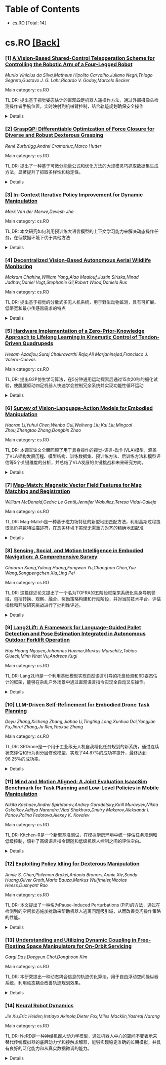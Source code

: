 <div id=toc></div>

# Table of Contents

- [cs.RO](#cs.RO) [Total: 14]


<div id='cs.RO'></div>

# cs.RO [[Back]](#toc)

### [1] [A Vision-Based Shared-Control Teleoperation Scheme for Controlling the Robotic Arm of a Four-Legged Robot](https://arxiv.org/abs/2508.14994)
*Murilo Vinicius da Silva,Matheus Hipolito Carvalho,Juliano Negri,Thiago Segreto,Gustavo J. G. Lahr,Ricardo V. Godoy,Marcelo Becker*

Main category: cs.RO

TL;DR: 提出基于视觉姿态估计的直观四足机器人遥操作方法，通过外部摄像头检测操作者手腕位置，实时映射到机械臂控制，结合轨迹规划确保安全操作


<details>
  <summary>Details</summary>
Motivation: 在危险和远程环境中，四足机器人机械臂的遥操作存在挑战，传统摇杆控制不直观且需要专业知识，碰撞风险高，需要更简单直观的控制方案

Method: 使用基于机器学习的外部摄像头视觉姿态估计管道检测操作者手腕位置，实时映射到机器人机械臂控制命令，结合轨迹规划器检测和防止碰撞

Result: 在真实机器人上验证，展示了实时控制的鲁棒性能，能够安全可靠地进行遥操作

Conclusion: 该方法为工业应用提供了成本效益高的解决方案，在安全性、精度和易用性至关重要的高风险环境中确保可靠直观的机器人控制

Abstract: In hazardous and remote environments, robotic systems perform critical tasks
demanding improved safety and efficiency. Among these, quadruped robots with
manipulator arms offer mobility and versatility for complex operations.
However, teleoperating quadruped robots is challenging due to the lack of
integrated obstacle detection and intuitive control methods for the robotic
arm, increasing collision risks in confined or dynamically changing workspaces.
Teleoperation via joysticks or pads can be non-intuitive and demands a high
level of expertise due to its complexity, culminating in a high cognitive load
on the operator. To address this challenge, a teleoperation approach that
directly maps human arm movements to the robotic manipulator offers a simpler
and more accessible solution. This work proposes an intuitive remote control by
leveraging a vision-based pose estimation pipeline that utilizes an external
camera with a machine learning-based model to detect the operator's wrist
position. The system maps these wrist movements into robotic arm commands to
control the robot's arm in real-time. A trajectory planner ensures safe
teleoperation by detecting and preventing collisions with both obstacles and
the robotic arm itself. The system was validated on the real robot,
demonstrating robust performance in real-time control. This teleoperation
approach provides a cost-effective solution for industrial applications where
safety, precision, and ease of use are paramount, ensuring reliable and
intuitive robotic control in high-risk environments.

</details>


### [2] [GraspQP: Differentiable Optimization of Force Closure for Diverse and Robust Dexterous Grasping](https://arxiv.org/abs/2508.15002)
*René Zurbrügg,Andrei Cramariuc,Marco Hutter*

Main category: cs.RO

TL;DR: 提出了一种基于可微分能量公式和优化方法的大规模灵巧抓取数据集生成方法，显著提升了抓取多样性和稳定性。


<details>
  <summary>Details</summary>
Motivation: 灵巧机械手的多样化抓取能力需要高质量数据支持，但现有方法主要产生力量抓取且多样性有限，需要更丰富的精确抓取类型。

Method: 引入基于二次规划(QP)的可微分力闭合能量公式，并提出调整优化方法(MALA*)动态拒绝梯度步长以提高性能。

Result: 方法显著提升了抓取多样性和最终抓取预测的稳定性，并发布了包含5,700个物体、5种夹爪和3种抓取类型的大规模数据集DexGraspNet。

Conclusion: 该方法能够有效合成大规模、多样化且物理可行的灵巧抓取，为抓取预测模型、操作策略训练和高级任务规划提供了重要数据支持。

Abstract: Dexterous robotic hands enable versatile interactions due to the flexibility
and adaptability of multi-fingered designs, allowing for a wide range of
task-specific grasp configurations in diverse environments. However, to fully
exploit the capabilities of dexterous hands, access to diverse and high-quality
grasp data is essential -- whether for developing grasp prediction models from
point clouds, training manipulation policies, or supporting high-level task
planning with broader action options. Existing approaches for dataset
generation typically rely on sampling-based algorithms or simplified
force-closure analysis, which tend to converge to power grasps and often
exhibit limited diversity. In this work, we propose a method to synthesize
large-scale, diverse, and physically feasible grasps that extend beyond simple
power grasps to include refined manipulations, such as pinches and tri-finger
precision grasps. We introduce a rigorous, differentiable energy formulation of
force closure, implicitly defined through a Quadratic Program (QP).
Additionally, we present an adjusted optimization method (MALA*) that improves
performance by dynamically rejecting gradient steps based on the distribution
of energy values across all samples. We extensively evaluate our approach and
demonstrate significant improvements in both grasp diversity and the stability
of final grasp predictions. Finally, we provide a new, large-scale grasp
dataset for 5,700 objects from DexGraspNet, comprising five different grippers
and three distinct grasp types.
  Dataset and Code:https://graspqp.github.io/

</details>


### [3] [In-Context Iterative Policy Improvement for Dynamic Manipulation](https://arxiv.org/abs/2508.15021)
*Mark Van der Merwe,Devesh Jha*

Main category: cs.RO

TL;DR: 本文研究如何利用预训练大语言模型的上下文学习能力来解决动态操作任务，在低数据环境下优于其他方法


<details>
  <summary>Details</summary>
Motivation: 大语言模型在语言任务中表现出强大的推理和少样本学习能力，但如何将这些能力扩展到动态操作这种具有高维度、复杂动力学和部分可观测性的挑战性任务中仍待探索

Method: 采用迭代方法，基于先前交互来预测对参数化策略的调整，将上下文学习问题表述为预测策略参数调整

Result: 在多个仿真任务和物理机器人实验中，上下文学习方法在低数据环境下优于其他替代方法

Conclusion: 预训练语言模型的上下文学习能力可以成功应用于动态操作任务，为解决复杂机器人控制问题提供了新的有效途径

Abstract: Attention-based architectures trained on internet-scale language data have
demonstrated state of the art reasoning ability for various language-based
tasks, such as logic problems and textual reasoning. Additionally, these Large
Language Models (LLMs) have exhibited the ability to perform few-shot
prediction via in-context learning, in which input-output examples provided in
the prompt are generalized to new inputs. This ability furthermore extends
beyond standard language tasks, enabling few-shot learning for general
patterns. In this work, we consider the application of in-context learning with
pre-trained language models for dynamic manipulation. Dynamic manipulation
introduces several crucial challenges, including increased dimensionality,
complex dynamics, and partial observability. To address this, we take an
iterative approach, and formulate our in-context learning problem to predict
adjustments to a parametric policy based on previous interactions. We show
across several tasks in simulation and on a physical robot that utilizing
in-context learning outperforms alternative methods in the low data regime.
Video summary of this work and experiments can be found
https://youtu.be/2inxpdrq74U?si=dAdDYsUEr25nZvRn.

</details>


### [4] [Decentralized Vision-Based Autonomous Aerial Wildlife Monitoring](https://arxiv.org/abs/2508.15038)
*Makram Chahine,William Yang,Alaa Maalouf,Justin Siriska,Ninad Jadhav,Daniel Vogt,Stephanie Gil,Robert Wood,Daniela Rus*

Main category: cs.RO

TL;DR: 提出基于视觉的分散式多无人机系统，用于野生动物监测，具有可扩展、低带宽和最小传感器需求的特点


<details>
  <summary>Details</summary>
Motivation: 野生动物野外作业需要高效的并行部署方法来识别和交互特定个体，以进行集体行为分析及健康安全干预

Method: 开发新颖的基于视觉的协调和跟踪算法，设计用于动态非结构化环境，不依赖集中式通信或控制

Result: 通过真实世界实验验证系统，展示了在不同野外条件下的可靠部署

Conclusion: 该系统能够在大规模野生动物自然栖息地中实现稳健的识别和跟踪

Abstract: Wildlife field operations demand efficient parallel deployment methods to
identify and interact with specific individuals, enabling simultaneous
collective behavioral analysis, and health and safety interventions. Previous
robotics solutions approach the problem from the herd perspective, or are
manually operated and limited in scale. We propose a decentralized vision-based
multi-quadrotor system for wildlife monitoring that is scalable, low-bandwidth,
and sensor-minimal (single onboard RGB camera). Our approach enables robust
identification and tracking of large species in their natural habitat. We
develop novel vision-based coordination and tracking algorithms designed for
dynamic, unstructured environments without reliance on centralized
communication or control. We validate our system through real-world
experiments, demonstrating reliable deployment in diverse field conditions.

</details>


### [5] [Hardware Implementation of a Zero-Prior-Knowledge Approach to Lifelong Learning in Kinematic Control of Tendon-Driven Quadrupeds](https://arxiv.org/abs/2508.15160)
*Hesam Azadjou,Suraj Chakravarthi Raja,Ali Marjaninejad,Francisco J. Valero-Cuevas*

Main category: cs.RO

TL;DR: 提出G2P仿生学习算法，在5分钟通用运动探索后通过15次20秒的细化试验，使肌腱驱动四足机器人快速学会控制冗余系统并实现功能性循环运动


<details>
  <summary>Details</summary>
Motivation: 让机器人像哺乳动物一样快速学习控制身体并适应环境变化，尽管对自身结构和环境了解不完全

Method: 采用通用到特定(G2P)算法：先进行5分钟通用运动探索，然后进行15次每次20秒的细化试验，逐步改进初始解决方案

Result: 系统在几分钟内成功学会了控制具有冗余的肌腱驱动四足机器人，实现了功能性和自适应的循环非凸运动

Conclusion: 该方法为机器人自主控制 locomotion 提供了新途径，使机器人能够动态适应新环境，确保持续的适应性和性能

Abstract: Like mammals, robots must rapidly learn to control their bodies and interact
with their environment despite incomplete knowledge of their body structure and
surroundings. They must also adapt to continuous changes in both. This work
presents a bio-inspired learning algorithm, General-to-Particular (G2P),
applied to a tendon-driven quadruped robotic system developed and fabricated
in-house. Our quadruped robot undergoes an initial five-minute phase of
generalized motor babbling, followed by 15 refinement trials (each lasting 20
seconds) to achieve specific cyclical movements. This process mirrors the
exploration-exploitation paradigm observed in mammals. With each refinement,
the robot progressively improves upon its initial "good enough" solution. Our
results serve as a proof-of-concept, demonstrating the hardware-in-the-loop
system's ability to learn the control of a tendon-driven quadruped with
redundancies in just a few minutes to achieve functional and adaptive cyclical
non-convex movements. By advancing autonomous control in robotic locomotion,
our approach paves the way for robots capable of dynamically adjusting to new
environments, ensuring sustained adaptability and performance.

</details>


### [6] [Survey of Vision-Language-Action Models for Embodied Manipulation](https://arxiv.org/abs/2508.15201)
*Haoran Li,Yuhui Chen,Wenbo Cui,Weiheng Liu,Kai Liu,Mingcai Zhou,Zhengtao Zhang,Dongbin Zhao*

Main category: cs.RO

TL;DR: 本调查论文全面回顾了用于具身操作的视觉-语言-动作(VLA)模型，涵盖了VLA架构发展历程、模型结构、训练数据集、预训练方法、后训练方法和模型评估等5个关键维度的分析，并总结了VLA发展的关键挑战和未来研究方向。


<details>
  <summary>Details</summary>
Motivation: 随着具身智能系统通过持续环境交互增强智能体能力的重要性日益凸显，基于大型基础模型发展的视觉-语言-动作模型作为通用机器人控制框架，显著提升了具身智能系统中的智能体-环境交互能力，扩展了具身AI机器人的应用场景。

Method: 采用系统性文献综述方法，首先梳理VLA架构的发展轨迹，然后从5个关键维度（模型结构、训练数据集、预训练方法、后训练方法、模型评估）对当前研究进行详细分析。

Result: 论文提供了VLA模型发展的全面技术路线图，识别了当前研究的关键技术特征和发展趋势，为研究者提供了系统的技术参考框架。

Conclusion: 总结了VLA模型开发和实际部署中的关键挑战，并指出了有前景的未来研究方向，为具身智能领域的进一步发展提供了重要指导。

Abstract: Embodied intelligence systems, which enhance agent capabilities through
continuous environment interactions, have garnered significant attention from
both academia and industry. Vision-Language-Action models, inspired by
advancements in large foundation models, serve as universal robotic control
frameworks that substantially improve agent-environment interaction
capabilities in embodied intelligence systems. This expansion has broadened
application scenarios for embodied AI robots. This survey comprehensively
reviews VLA models for embodied manipulation. Firstly, it chronicles the
developmental trajectory of VLA architectures. Subsequently, we conduct a
detailed analysis of current research across 5 critical dimensions: VLA model
structures, training datasets, pre-training methods, post-training methods, and
model evaluation. Finally, we synthesize key challenges in VLA development and
real-world deployment, while outlining promising future research directions.

</details>


### [7] [Mag-Match: Magnetic Vector Field Features for Map Matching and Registration](https://arxiv.org/abs/2508.15300)
*William McDonald,Cedric Le Gentil,Jennifer Wakulicz,Teresa Vidal-Calleja*

Main category: cs.RO

TL;DR: Mag-Match是一种基于磁力场特征的新型地图匹配方法，利用高斯过程提取高阶导数特征描述符，在恶劣环境下实现无需重力对齐的精确地图配准


<details>
  <summary>Details</summary>
Motivation: 传统基于相机或LiDAR的地图匹配方法在烟雾、灰尘等恶劣环境下表现不佳，而磁力计能够检测其他传感器无法感知的磁场特征，并在这些环境中保持鲁棒性

Method: 提出基于磁力场高阶导数的特征描述符，利用物理信息高斯过程进行高效递归概率推理，同时推断磁场及其导数，实现全局方向不变性

Result: 在仿真和真实实验中验证了Mag-Match的有效性，相比SIFT方法能够实现准确的地图到地图、机器人到地图和机器人到机器人的变换，无需初始重力对齐

Conclusion: Mag-Match为恶劣环境下的多会话或多机器人数据集成提供了可靠的磁力场地图匹配解决方案，突破了传统视觉方法的局限性

Abstract: Map matching and registration are essential tasks in robotics for
localisation and integration of multi-session or multi-robot data. Traditional
methods rely on cameras or LiDARs to capture visual or geometric information
but struggle in challenging conditions like smoke or dust. Magnetometers, on
the other hand, detect magnetic fields, revealing features invisible to other
sensors and remaining robust in such environments. In this paper, we introduce
Mag-Match, a novel method for extracting and describing features in 3D magnetic
vector field maps to register different maps of the same area. Our feature
descriptor, based on higher-order derivatives of magnetic field maps, is
invariant to global orientation, eliminating the need for gravity-aligned
mapping. To obtain these higher-order derivatives map-wide given point-wise
magnetometer data, we leverage a physics-informed Gaussian Process to perform
efficient and recursive probabilistic inference of both the magnetic field and
its derivatives. We evaluate Mag-Match in simulated and real-world experiments
against a SIFT-based approach, demonstrating accurate map-to-map, robot-to-map,
and robot-to-robot transformations - even without initial gravitational
alignment.

</details>


### [8] [Sensing, Social, and Motion Intelligence in Embodied Navigation: A Comprehensive Survey](https://arxiv.org/abs/2508.15354)
*Chaoran Xiong,Yulong Huang,Fangwen Yu,Changhao Chen,Yue Wang,Songpengchen Xia,Ling Pei*

Main category: cs.RO

TL;DR: 这篇综述论文提出了一个名为TOFRA的五阶段框架来系统化具身导航领域，包括转换、观察、融合、奖励策略构建和行动阶段，并对当前技术平台、评估指标和开放研究挑战进行了批判性评述。


<details>
  <summary>Details</summary>
Motivation: 传统导航方法依赖显式定位和预定义地图，而具身导航通过感知、社交和运动智能使机器人能够执行复杂的自我中心任务，需要一个新的系统化框架来整合这一快速发展领域的研究成果。

Method: 提出了TOFRA五阶段框架：Transition（转换）、Observation（观察）、Fusion（融合）、Reward-policy construction（奖励策略构建）和Action（行动），用于综合当前最先进技术并提供批判性评述。

Result: 建立了一个系统化的具身导航分析框架，整理了相关研究平台和评估指标，并识别了关键的开放研究挑战，同时提供了相关研究列表的GitHub资源。

Conclusion: TOFRA框架为具身导航领域提供了一个全面的结构化方法，有助于推动该领域的发展并指导未来研究方向，特别是在自我中心感知和类人交互策略方面。

Abstract: Embodied navigation (EN) advances traditional navigation by enabling robots
to perform complex egocentric tasks through sensing, social, and motion
intelligence. In contrast to classic methodologies that rely on explicit
localization and pre-defined maps, EN leverages egocentric perception and
human-like interaction strategies. This survey introduces a comprehensive EN
formulation structured into five stages: Transition, Observation, Fusion,
Reward-policy construction, and Action (TOFRA). The TOFRA framework serves to
synthesize the current state of the art, provide a critical review of relevant
platforms and evaluation metrics, and identify critical open research
challenges. A list of studies is available at
https://github.com/Franky-X/Awesome-Embodied-Navigation.

</details>


### [9] [Lang2Lift: A Framework for Language-Guided Pallet Detection and Pose Estimation Integrated in Autonomous Outdoor Forklift Operation](https://arxiv.org/abs/2508.15427)
*Huy Hoang Nguyen,Johannes Huemer,Markus Murschitz,Tobias Glueck,Minh Nhat Vu,Andreas Kugi*

Main category: cs.RO

TL;DR: Lang2Lift是一个利用基础模型实现自然语言引导的托盘检测和6D姿态估计的框架，能够在杂乱户外场景中通过直观语言指令实现全自动叉车操作。


<details>
  <summary>Details</summary>
Motivation: 解决物流和建筑行业在户外环境中自动化托盘搬运的挑战，包括劳动力短缺、安全隐患以及手动定位和检索托盘的效率低下问题。

Method: 集成Florence-2和SAM-2进行语言基础分割，使用FoundationPose进行鲁棒的6D姿态估计，结合运动规划模块实现全自动叉车操作。

Result: 在真实世界测试数据集上达到0.76 mIoU的托盘分割准确率，时间分析和误差分析证明了系统的鲁棒性和部署可行性。

Conclusion: Lang2Lift框架展示了在操作物流和建筑环境中部署的可行性，为户外自动化托盘搬运提供了有效的解决方案。

Abstract: The logistics and construction industries face persistent challenges in
automating pallet handling, especially in outdoor environments with variable
payloads, inconsistencies in pallet quality and dimensions, and unstructured
surroundings. In this paper, we tackle automation of a critical step in pallet
transport: the pallet pick-up operation. Our work is motivated by labor
shortages, safety concerns, and inefficiencies in manually locating and
retrieving pallets under such conditions. We present Lang2Lift, a framework
that leverages foundation models for natural language-guided pallet detection
and 6D pose estimation, enabling operators to specify targets through intuitive
commands such as "pick up the steel beam pallet near the crane." The perception
pipeline integrates Florence-2 and SAM-2 for language-grounded segmentation
with FoundationPose for robust pose estimation in cluttered, multi-pallet
outdoor scenes under variable lighting. The resulting poses feed into a motion
planning module for fully autonomous forklift operation. We validate Lang2Lift
on the ADAPT autonomous forklift platform, achieving 0.76 mIoU pallet
segmentation accuracy on a real-world test dataset. Timing and error analysis
demonstrate the system's robustness and confirm its feasibility for deployment
in operational logistics and construction environments. Video demonstrations
are available at https://eric-nguyen1402.github.io/lang2lift.github.io/

</details>


### [10] [LLM-Driven Self-Refinement for Embodied Drone Task Planning](https://arxiv.org/abs/2508.15501)
*Deyu Zhang,Xicheng Zhang,Jiahao Li,Tingting Long,Xunhua Dai,Yongjian Fu,Jinrui Zhang,Ju Ren,Yaoxue Zhang*

Main category: cs.RO

TL;DR: SRDrone是一个用于工业级无人机自我精化任务规划的新系统，通过连续状态评估和行为树分层修改模型，实现了44.87%的成功率提升，最终达到96.25%的成功率。


<details>
  <summary>Details</summary>
Motivation: 传统方法依赖单帧最终状态评估，无法满足连续动态无人机操作的需求，需要更鲁棒和准确的任务结果评估方法。

Method: 采用连续状态评估方法来准确确定任务结果并提供解释性反馈；实现分层行为树修改模型，结合多级BT计划分析和约束策略空间，实现结构化反思学习。

Result: SRDrone相比基线方法实现了44.87%的成功率提升；通过迭代自我精化优化的经验库，在真实部署中达到96.25%的成功率。

Conclusion: SRDrone成功将大型语言模型的通用推理智能与无人机严格的物理执行约束相结合，在工业级行为树规划框架中嵌入了自适应任务精化能力。

Abstract: We introduce SRDrone, a novel system designed for self-refinement task
planning in industrial-grade embodied drones. SRDrone incorporates two key
technical contributions: First, it employs a continuous state evaluation
methodology to robustly and accurately determine task outcomes and provide
explanatory feedback. This approach supersedes conventional reliance on
single-frame final-state assessment for continuous, dynamic drone operations.
Second, SRDrone implements a hierarchical Behavior Tree (BT) modification
model. This model integrates multi-level BT plan analysis with a constrained
strategy space to enable structured reflective learning from experience.
Experimental results demonstrate that SRDrone achieves a 44.87% improvement in
Success Rate (SR) over baseline methods. Furthermore, real-world deployment
utilizing an experience base optimized through iterative self-refinement
attains a 96.25% SR. By embedding adaptive task refinement capabilities within
an industrial-grade BT planning framework, SRDrone effectively integrates the
general reasoning intelligence of Large Language Models (LLMs) with the
stringent physical execution constraints inherent to embodied drones. Code is
available at https://github.com/ZXiiiC/SRDrone.

</details>


### [11] [Mind and Motion Aligned: A Joint Evaluation IsaacSim Benchmark for Task Planning and Low-Level Policies in Mobile Manipulation](https://arxiv.org/abs/2508.15663)
*Nikita Kachaev,Andrei Spiridonov,Andrey Gorodetsky,Kirill Muravyev,Nikita Oskolkov,Aditya Narendra,Vlad Shakhuro,Dmitry Makarov,Aleksandr I. Panov,Polina Fedotova,Alexey K. Kovalev*

Main category: cs.RO

TL;DR: Kitchen-R是一个新型基准测试，在模拟厨房环境中统一评估任务规划和低级控制，填补了高级语言指令跟随和低级机器人控制之间的评估空白。


<details>
  <summary>Details</summary>
Motivation: 现有基准测试存在显著差距：高级语言指令跟随基准假设完美低级执行，而低级控制基准依赖简单单步命令，无法全面评估任务规划和物理执行都至关重要的集成系统。

Method: 使用Isaac Sim模拟器构建数字孪生厨房环境，包含500+复杂语言指令，支持移动机械臂机器人。提供基于视觉语言模型的任务规划策略和基于扩散策略的低级控制策略基线方法，以及轨迹收集系统。

Result: Kitchen-R提供了三种评估模式的灵活框架：规划模块独立评估、控制策略独立评估，以及关键的系统集成评估。

Conclusion: Kitchen-R填补了具身AI研究中的关键空白，实现了对语言引导机器人代理更全面和现实的基准测试。

Abstract: Benchmarks are crucial for evaluating progress in robotics and embodied AI.
However, a significant gap exists between benchmarks designed for high-level
language instruction following, which often assume perfect low-level execution,
and those for low-level robot control, which rely on simple, one-step commands.
This disconnect prevents a comprehensive evaluation of integrated systems where
both task planning and physical execution are critical. To address this, we
propose Kitchen-R, a novel benchmark that unifies the evaluation of task
planning and low-level control within a simulated kitchen environment. Built as
a digital twin using the Isaac Sim simulator and featuring more than 500
complex language instructions, Kitchen-R supports a mobile manipulator robot.
We provide baseline methods for our benchmark, including a task-planning
strategy based on a vision-language model and a low-level control policy based
on diffusion policy. We also provide a trajectory collection system. Our
benchmark offers a flexible framework for three evaluation modes: independent
assessment of the planning module, independent assessment of the control
policy, and, crucially, an integrated evaluation of the whole system. Kitchen-R
bridges a key gap in embodied AI research, enabling more holistic and realistic
benchmarking of language-guided robotic agents.

</details>


### [12] [Exploiting Policy Idling for Dexterous Manipulation](https://arxiv.org/abs/2508.15669)
*Annie S. Chen,Philemon Brakel,Antonia Bronars,Annie Xie,Sandy Huang,Oliver Groth,Maria Bauza,Markus Wulfmeier,Nicolas Heess,Dushyant Rao*

Main category: cs.RO

TL;DR: 本文提出了一种名为Pause-Induced Perturbations (PIP)的方法，通过在检测到的空闲状态施加扰动来帮助机器人逃离问题吸引域，从而改善灵巧操作策略的性能。


<details>
  <summary>Details</summary>
Motivation: 现有的基于学习的灵巧操作方法存在策略空闲问题，即策略在达到某些状态后会停止移动。这种现象通常反映了训练数据的局限性，特别是在需要高精度运动的区域。

Method: 提出PIP方法，在检测到的空闲状态施加扰动，帮助策略逃离问题吸引域。该方法不需要额外的监督或训练，通过扰动促使策略探索更好的行为。

Result: 在模拟双臂任务中显著改善测试性能，在真实世界插入任务中实现15-35%的绝对成功率提升，该任务需要复杂多指操作。

Conclusion: PIP是一种简单有效的策略改进方法，能够通过检测和扰动空闲状态来提升灵巧操作策略的鲁棒性和性能，特别是在关键运动点处。

Abstract: Learning-based methods for dexterous manipulation have made notable progress
in recent years. However, learned policies often still lack reliability and
exhibit limited robustness to important factors of variation. One failure
pattern that can be observed across many settings is that policies idle, i.e.
they cease to move beyond a small region of states when they reach certain
states. This policy idling is often a reflection of the training data. For
instance, it can occur when the data contains small actions in areas where the
robot needs to perform high-precision motions, e.g., when preparing to grasp an
object or object insertion. Prior works have tried to mitigate this phenomenon
e.g. by filtering the training data or modifying the control frequency.
However, these approaches can negatively impact policy performance in other
ways. As an alternative, we investigate how to leverage the detectability of
idling behavior to inform exploration and policy improvement. Our approach,
Pause-Induced Perturbations (PIP), applies perturbations at detected idling
states, thus helping it to escape problematic basins of attraction. On a range
of challenging simulated dual-arm tasks, we find that this simple approach can
already noticeably improve test-time performance, with no additional
supervision or training. Furthermore, since the robot tends to idle at critical
points in a movement, we also find that learning from the resulting episodes
leads to better iterative policy improvement compared to prior approaches. Our
perturbation strategy also leads to a 15-35% improvement in absolute success
rate on a real-world insertion task that requires complex multi-finger
manipulation.

</details>


### [13] [Understanding and Utilizing Dynamic Coupling in Free-Floating Space Manipulators for On-Orbit Servicing](https://arxiv.org/abs/2508.15732)
*Gargi Das,Daegyun Choi,Donghoon Kim*

Main category: cs.RO

TL;DR: 本研究提出一种动态耦合信息的轨迹优化算法，用于自由浮动空间操纵器系统，利用动态耦合改善轨迹规划效果。


<details>
  <summary>Details</summary>
Motivation: 以前研究主要关注最小化动态耦合，忽视了其潜在优势。本文研究如何利用动态耦合来改善轨迹规划。

Method: 采用动态耦合矩阵的奇异值分解(SVD)识别主导组件，形成量化指标来定量耦合强度和方向性，并将其结合到轨迹优化框架中。设计滑模控制跟踪控制器评估优化轨迹的可行性。

Result: 模拟结果表明，在轨迹规划中明确考虑动态耦合能够实现更智能和更高效的操作，为自由浮动空间操纵器系统的控制提供新方向。

Conclusion: 本研究证明了利用动态耦合而非小化它的新方法，为空间操纵器系统的轨迹规划提供了更有效的控制策略。

Abstract: This study proposes a dynamic coupling-informed trajectory optimization
algorithm for free-floating space manipulator systems (SMSs). Dynamic coupling
between the base and the manipulator arms plays a critical role in influencing
the system's behavior. While prior research has predominantly focused on
minimizing this coupling, often overlooking its potential advantages, this work
investigates how dynamic coupling can instead be leveraged to improve
trajectory planning. Singular value decomposition (SVD) of the dynamic coupling
matrix is employed to identify the dominant components governing coupling
behavior. A quantitative metric is then formulated to characterize the strength
and directionality of the coupling and is incorporated into a trajectory
optimization framework. To assess the feasibility of the optimized trajectory,
a sliding mode control-based tracking controller is designed to generate the
required joint torque inputs. Simulation results demonstrate that explicitly
accounting for dynamic coupling in trajectory planning enables more informed
and potentially more efficient operation, offering new directions for the
control of free-floating SMSs.

</details>


### [14] [Neural Robot Dynamics](https://arxiv.org/abs/2508.15755)
*Jie Xu,Eric Heiden,Iretiayo Akinola,Dieter Fox,Miles Macklin,Yashraj Narang*

Main category: cs.RO

TL;DR: NeRD是一种神经机器人动力学模型，通过机器人中心的空间不变表示来替代传统模拟器的底层动力学和接触求解器，能够实现稳定准确的长期模拟，并具有良好的泛化能力和从真实数据微调的能力。


<details>
  <summary>Details</summary>
Motivation: 现有神经模拟器通常需要针对特定应用进行训练，无法泛化到新任务和环境，主要原因是全局状态表示不足。需要开发能够泛化的神经模拟器来处理关节式刚体机器人的复杂动力学。

Method: 提出NeRD模型，用学习到的机器人特定动力学模型替代传统模拟器的底层动力学和接触求解器，采用机器人中心和空间不变的模拟状态表示，并将其集成到先进的机器人模拟器中作为可互换的后端求解器。

Result: 实验表明NeRD模拟器在数千个模拟步骤中保持稳定和准确；能够跨任务和环境配置泛化；支持在神经引擎中进行策略学习；并且可以从真实世界数据微调以缩小模拟与现实的差距。

Conclusion: NeRD为关节式刚体机器人提供了一种通用、准确且可泛化的神经模拟解决方案，能够有效处理复杂接触约束，并具有从真实数据学习的能力，为解决模拟到现实的转换问题提供了新途径。

Abstract: Accurate and efficient simulation of modern robots remains challenging due to
their high degrees of freedom and intricate mechanisms. Neural simulators have
emerged as a promising alternative to traditional analytical simulators,
capable of efficiently predicting complex dynamics and adapting to real-world
data; however, existing neural simulators typically require
application-specific training and fail to generalize to novel tasks and/or
environments, primarily due to inadequate representations of the global state.
In this work, we address the problem of learning generalizable neural
simulators for robots that are structured as articulated rigid bodies. We
propose NeRD (Neural Robot Dynamics), learned robot-specific dynamics models
for predicting future states for articulated rigid bodies under contact
constraints. NeRD uniquely replaces the low-level dynamics and contact solvers
in an analytical simulator and employs a robot-centric and spatially-invariant
simulation state representation. We integrate the learned NeRD models as an
interchangeable backend solver within a state-of-the-art robotics simulator. We
conduct extensive experiments to show that the NeRD simulators are stable and
accurate over a thousand simulation steps; generalize across tasks and
environment configurations; enable policy learning exclusively in a neural
engine; and, unlike most classical simulators, can be fine-tuned from
real-world data to bridge the gap between simulation and reality.

</details>
